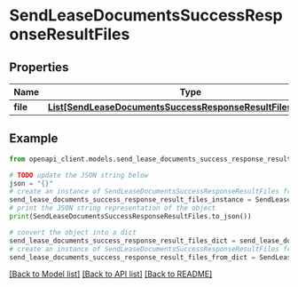 # SendLeaseDocumentsSuccessResponseResultFiles


## Properties

Name | Type | Description | Notes
------------ | ------------- | ------------- | -------------
**file** | [**List[SendLeaseDocumentsSuccessResponseResultFilesFileInner]**](SendLeaseDocumentsSuccessResponseResultFilesFileInner.md) |  | 

## Example

```python
from openapi_client.models.send_lease_documents_success_response_result_files import SendLeaseDocumentsSuccessResponseResultFiles

# TODO update the JSON string below
json = "{}"
# create an instance of SendLeaseDocumentsSuccessResponseResultFiles from a JSON string
send_lease_documents_success_response_result_files_instance = SendLeaseDocumentsSuccessResponseResultFiles.from_json(json)
# print the JSON string representation of the object
print(SendLeaseDocumentsSuccessResponseResultFiles.to_json())

# convert the object into a dict
send_lease_documents_success_response_result_files_dict = send_lease_documents_success_response_result_files_instance.to_dict()
# create an instance of SendLeaseDocumentsSuccessResponseResultFiles from a dict
send_lease_documents_success_response_result_files_from_dict = SendLeaseDocumentsSuccessResponseResultFiles.from_dict(send_lease_documents_success_response_result_files_dict)
```
[[Back to Model list]](../README.md#documentation-for-models) [[Back to API list]](../README.md#documentation-for-api-endpoints) [[Back to README]](../README.md)


